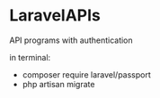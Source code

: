 # LaravelAPIs
API programs with authentication 

in terminal:
- composer require laravel/passport
- php artisan migrate

